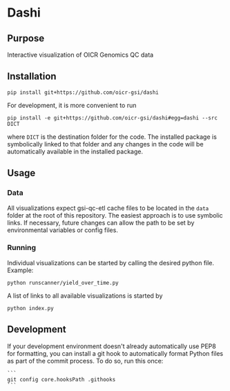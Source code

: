 # Dashi

## Purpose

Interactive visualization of OICR Genomics QC data

## Installation

`pip install git+https://github.com/oicr-gsi/dashi`

For development, it is more convenient to run

`pip install -e git+https://github.com/oicr-gsi/dashi#egg=dashi --src DICT`

where `DICT` is the destination folder for the code. The installed package is
symbolically linked to that folder and any changes in the code will be
automatically available in the installed package.

## Usage

### Data

All visualizations expect gsi-qc-etl cache files to be located in the `data` folder at the root of this repository. The easiest approach is to use symbolic links. If necessary, future changes can allow the path to be set by environmental variables or config files.

### Running

Individual visualizations can be started by calling the desired python file. Example:

```
python runscanner/yield_over_time.py
```

A list of links to all available visualizations is started by
```
python index.py
```

## Development

If your development environment doesn't already automatically use PEP8 for formatting, you can
install a git hook to automatically format Python files as part of the commit process. To do so,
run this once:

    ```
    git config core.hooksPath .githooks
    ```
